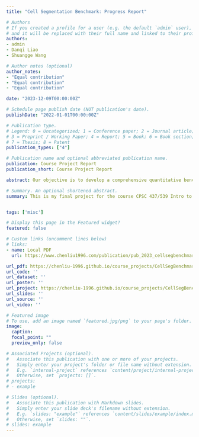 ```yaml
---
title: "Cell Segmentation Benchmark: Progress Report"

# Authors
# If you created a profile for a user (e.g. the default `admin` user), write the username (folder name) here
# and it will be replaced with their full name and linked to their profile.
authors:
- admin
- Danqi Liao
- Shuangge Wang

# Author notes (optional)
author_notes:
- "Equal contribution"
- "Equal contribution"
- "Equal contribution"

date: "2023-12-09T00:00:00Z"

# Schedule page publish date (NOT publication's date).
publishDate: "2022-01-01T00:00:00Z"

# Publication type.
# Legend: 0 = Uncategorized; 1 = Conference paper; 2 = Journal article;
# 3 = Preprint / Working Paper; 4 = Report; 5 = Book; 6 = Book section;
# 7 = Thesis; 8 = Patent
publication_types: ["4"]

# Publication name and optional abbreviated publication name.
publication: Course Project Report
publication_short: Course Project Report

abstract: Our objective is to develop a comprehensive quantitative benchmark designed to impartially assess deep learning techniques using open cell segmentation datasets. Our goal is to establish a standard similar to "CIFAR" or "ImageNet" in the realms of histology and cellular biology. So far, we have examined seven datasets, with a range of 30 to 7,000 images and encompassing between 7,000 to 1.2 million cells. Two of the largest datasets have been integrated into our benchmark. We have evaluated ten deep learning methods, selecting two for their ease of use in inference processes. We plan to further refine and expand this project and will ultimately launch a website to facilitate widespread access and community involvement.

# Summary. An optional shortened abstract.
summary: This is my final project for the course CPSC 437/539 Intro to Database Systems in Fall 2023.


tags: ['misc']

# Display this page in the Featured widget?
featured: false

# Custom links (uncomment lines below)
# links:
- name: Local PDF
  url: https://www.chenliu1996.com/publication/pub_2023_cellsegbenchmark/report.pdf

url_pdf: https://chenliu-1996.github.io/course_projects/CellSegBenchmark/main.pdf
url_code: ''
url_dataset: ''
url_poster: ''
url_project: https://chenliu-1996.github.io/course_projects/CellSegBenchmark/
url_slides: ''
url_source: ''
url_video: ''

# Featured image
# To use, add an image named `featured.jpg/png` to your page's folder.
image:
  caption:
  focal_point: ""
  preview_only: false

# Associated Projects (optional).
#   Associate this publication with one or more of your projects.
#   Simply enter your project's folder or file name without extension.
#   E.g. `internal-project` references `content/project/internal-project/index.md`.
#   Otherwise, set `projects: []`.
# projects:
# - example

# Slides (optional).
#   Associate this publication with Markdown slides.
#   Simply enter your slide deck's filename without extension.
#   E.g. `slides: "example"` references `content/slides/example/index.md`.
#   Otherwise, set `slides: ""`.
# slides: example
---
```


<!-- {{% callout note %}}
Click the *Cite* button above to demo the feature to enable visitors to import publication metadata into their reference management software.
{{% /callout %}}

{{% callout note %}}
Create your slides in Markdown - click the *Slides* button to check out the example.
{{% /callout %}} -->

<!-- Supplementary notes can be added here, including [code, math, and images](https://wowchemy.com/docs/writing-markdown-latex/). -->
